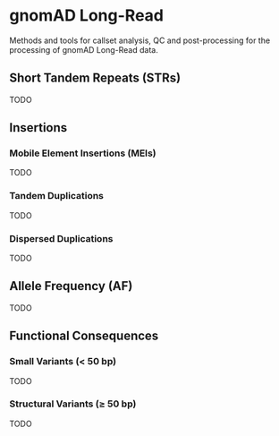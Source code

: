 # gnomAD Long-Read
Methods and tools for callset analysis, QC and post-processing for the processing of gnomAD Long-Read data.


##  Short Tandem Repeats (STRs)
TODO


## Insertions
### Mobile Element Insertions (MEIs)
TODO

### Tandem Duplications
TODO

### Dispersed Duplications
TODO


## Allele Frequency (AF)
TODO


## Functional Consequences
### Small Variants (< 50 bp)
TODO

### Structural Variants (≥ 50 bp)
TODO
